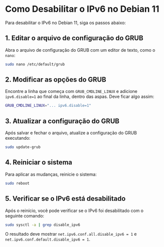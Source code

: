 # Como Desabilitar o IPv6 no Debian 11

Para desabilitar o IPv6 no Debian 11, siga os passos abaixo:

## 1. Editar o arquivo de configuração do GRUB

Abra o arquivo de configuração do GRUB com um editor de texto, como o `nano`:

```sh
sudo nano /etc/default/grub
```

## 2. Modificar as opções do GRUB

Encontre a linha que começa com `GRUB_CMDLINE_LINUX` e adicione `ipv6.disable=1` ao final da linha, dentro das aspas. Deve ficar algo assim:

```sh
GRUB_CMDLINE_LINUX="... ipv6.disable=1"
```

## 3. Atualizar a configuração do GRUB

Após salvar e fechar o arquivo, atualize a configuração do GRUB executando:

```sh
sudo update-grub
```

## 4. Reiniciar o sistema

Para aplicar as mudanças, reinicie o sistema:

```sh
sudo reboot
```

## 5. Verificar se o IPv6 está desabilitado

Após o reinício, você pode verificar se o IPv6 foi desabilitado com o seguinte comando:

```sh
sudo sysctl -a | grep disable_ipv6
```

O resultado deve mostrar `net.ipv6.conf.all.disable_ipv6 = 1` e `net.ipv6.conf.default.disable_ipv6 = 1`.